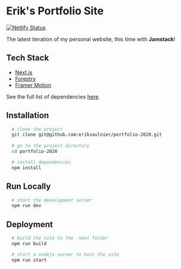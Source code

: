 # Erik's Portfolio Site
[![Netlify Status](https://api.netlify.com/api/v1/badges/ff472cc5-d22f-48c2-ab4a-6ed815fbc269/deploy-status)](https://app.netlify.com/sites/eriksaulnier/deploys)

The latest iteration of my personal website, this time with **Jamstack**!

## Tech Stack

- [Next.js](https://nextjs.org/)
- [Forestry](https://forestry.io/)
- [Framer Motion](https://www.framer.com/motion/)

See the full list of dependencies [here](package.json).

## Installation 

```bash 
  # clone the project
  git clone git@github.com:eriksaulnier/portfolio-2020.git
  
  # go to the project directory
  cd portfolio-2020

  # install dependencies
  npm install
```

## Run Locally

```bash 
  # start the development server
  npm run dev
```

## Deployment

```bash
  # build the site to the .next folder
  npm run build

  # start a nodejs server to host the site
  npm run start
```
